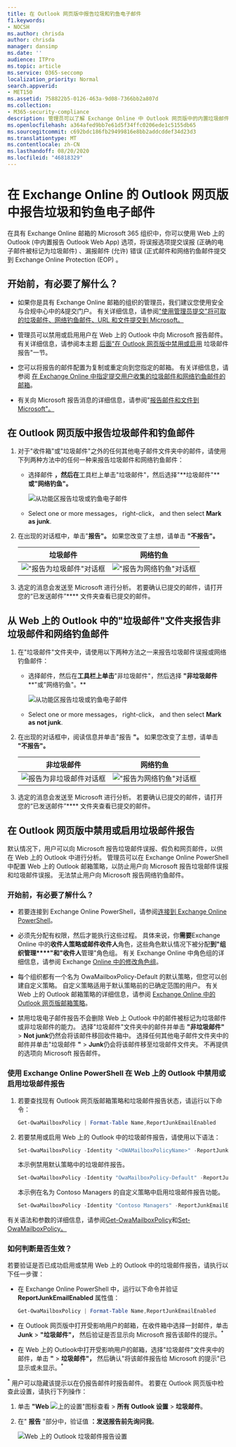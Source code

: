 ```yaml
---
title: 在 Outlook 网页版中报告垃圾和钓鱼电子邮件
f1.keywords:
- NOCSH
ms.author: chrisda
author: chrisda
manager: dansimp
ms.date: ''
audience: ITPro
ms.topic: article
ms.service: O365-seccomp
localization_priority: Normal
search.appverid:
- MET150
ms.assetid: 758822b5-0126-463a-9d08-7366bb2a807d
ms.collection:
- M365-security-compliance
description: 管理员可以了解 Exchange Online 中 Outlook 网页版中的内置垃圾邮件、非垃圾邮件和 (Outlook Web App) 钓鱼电子邮件报告选项，以及如何为用户禁用这些报告选项。
ms.openlocfilehash: a364afed9bb7e61d5f34ffc0206ede1c5155db65
ms.sourcegitcommit: c692bdc186fb29499816e8bb2addcddef34d23d3
ms.translationtype: MT
ms.contentlocale: zh-CN
ms.lasthandoff: 08/20/2020
ms.locfileid: "46818329"
---
```

# <a name="report-junk-and-phishing-email-in-outlook-on-the-web-in-exchange-online"></a>在 Exchange Online 的 Outlook 网页版中报告垃圾和钓鱼电子邮件

在具有 Exchange Online 邮箱的 Microsoft 365 组织中，你可以使用 Web 上的 Outlook (中内置报告 Outlook Web App) 选项，将误报选项提交误报 (正确的电子邮件被标记为垃圾邮件) 、漏报邮件 (允许) 错误 (正式邮件和网络钓鱼邮件提交到 Exchange Online Protection (EOP) 。

## <a name="what-do-you-need-to-know-before-you-begin"></a>开始前，有必要了解什么？

- 如果你是具有 Exchange Online 邮箱的组织的管理员，我们建议您使用安全与合规中心中的&提交门户。 有关详细信息，请参阅["使用管理员提交"将可取的垃圾邮件、网络钓鱼邮件、URL 和文件提交到 Microsoft。](admin-submission.md)

- 管理员可以禁用或启用用户在 Web 上的 Outlook 中向 Microsoft 报告邮件。 有关详细信息，请参阅本主题 [后面"在 Outlook 网页版中禁用或启用](#disable-or-enable-junk-email-reporting-in-outlook-on-the-web) 垃圾邮件报告"一节。

- 您可以将报告的邮件配置为复制或重定向到您指定的邮箱。 有关详细信息，请参阅 [在 Exchange Online 中指定提交用户收集的垃圾邮件和网络钓鱼邮件的邮箱](user-submission.md)。

- 有关向 Microsoft 报告消息的详细信息，请参阅"[报告邮件和文件到 Microsoft"。](report-junk-email-messages-to-microsoft.md)

## <a name="report-spam-and-phishing-messages-in-outlook-on-the-web"></a>在 Outlook 网页版中报告垃圾邮件和钓鱼邮件

1. 对于"收件箱"或"垃圾邮件"之外的任何其他电子邮件文件夹中的邮件，请使用下列两种方法中的任何一种来报告垃圾邮件和网络钓鱼邮件：

   - 选择邮件 **，然后在**工具栏上单击"垃圾邮件"，然后选择"**垃圾邮件"****或"网络钓鱼"。**

     ![从功能区报告垃圾或钓鱼电子邮件](../../media/owa-report-junk.png)

   - Select one or more messages， right-click， and then select **Mark as junk**.

2. 在出现的对话框中，单击"**报告"。** 如果您改变了主想，请单击 **"不报告"。**

   |垃圾邮件|网络钓鱼|
   |:---:|:---:|
   |!["报告为垃圾邮件"对话框](../../media/owa-report-as-junk-dialog.png)|!["报告为网络钓鱼"对话框](../../media/owa-report-as-phishing-dialog.png)|

3. 选定的消息会发送至 Microsoft 进行分析。 若要确认已提交的邮件，请打开您的“已发送邮件”**** 文件夹查看已提交的邮件。

## <a name="report-non-spam-and-phishing-messages-from-the-junk-email-folder-in-outlook-on-the-web"></a>从 Web 上的 Outlook 中的"垃圾邮件"文件夹报告非垃圾邮件和网络钓鱼邮件

1. 在"垃圾邮件"文件夹中，请使用以下两种方法之一来报告垃圾邮件误报或网络钓鱼邮件：

   - 选择邮件，然后在**工具栏上单击**"非垃圾邮件"，然后选择 **"非垃圾邮件****"或"网络钓鱼"。**

     ![从功能区报告垃圾或钓鱼电子邮件](../../media/owa-report-not-junk.png)

   - Select one or more messages， right-click， and then select **Mark as not junk**.

2. 在出现的对话框中，阅读信息并单击"报告 **"。** 如果您改变了主想，请单击 **"不报告"。**

   |非垃圾邮件|网络钓鱼|
   |:---:|:---:|
   |![报告为非垃圾邮件对话框](../../media/owa-report-as-not-junk-dialog.png)|!["报告为网络钓鱼"对话框](../../media/owa-report-as-phishing-dialog.png)|

3. 选定的消息会发送至 Microsoft 进行分析。 若要确认已提交的邮件，请打开您的“已发送邮件”**** 文件夹查看已提交的邮件。

## <a name="disable-or-enable-junk-email-reporting-in-outlook-on-the-web"></a>在 Outlook 网页版中禁用或启用垃圾邮件报告

默认情况下，用户可以向 Microsoft 报告垃圾邮件误报、假负和网页邮件，以供在 Web 上的 Outlook 中进行分析。 管理员可以在 Exchange Online PowerShell 中配置 Web 上的 Outlook 邮箱策略，以防止用户向 Microsoft 报告垃圾邮件误报和垃圾邮件误报。 无法禁止用户向 Microsoft 报告网络钓鱼邮件。

### <a name="what-do-you-need-to-know-before-you-begin"></a>开始前，有必要了解什么？

- 若要连接到 Exchange Online PowerShell，请参阅[连接到 Exchange Online PowerShell](https://docs.microsoft.com/powershell/exchange/connect-to-exchange-online-powershell)。

- 必须先分配有权限，然后才能执行这些过程。 具体来说，你**需要**Exchange Online 中的**收件人策略或邮件收件人**角色，这些角色默认情况下被分配**到"组织管理****"和"收件人**管理"角色组。 有关 Exchange Online 中角色组的详细信息，请参阅 Exchange [Online 中的修改角色组](https://docs.microsoft.com/Exchange/permissions-exo/role-groups#modify-role-groups)。

- 每个组织都有一个名为 OwaMailboxPolicy-Default 的默认策略，但您可以创建自定义策略。 自定义策略适用于默认策略前的已确定范围的用户。 有关 Web 上的 Outlook 邮箱策略的详细信息，请参阅 [Exchange Online 中的 Outlook 网页版邮箱策略](https://docs.microsoft.com/Exchange/clients-and-mobile-in-exchange-online/outlook-on-the-web/outlook-web-app-mailbox-policies)。

- 禁用垃圾电子邮件报告不会删除 Web 上 Outlook 中的邮件被标记为垃圾邮件或非垃圾邮件的能力。 选择"垃圾邮件"文件夹中的邮件并单击 **"非垃圾邮件"** \> **Not junk**仍然会将该邮件移回收件箱中。 选择任何其他电子邮件文件夹中的邮件并单击"垃圾邮件 **"** \> **Junk**仍会将该邮件移至垃圾邮件文件夹。 不再提供的选项向 Microsoft 报告邮件。

### <a name="use-exchange-online-powershell-to-disable-or-enable-junk-email-reporting-in-outlook-on-the-web"></a>使用 Exchange Online PowerShell 在 Web 上的 Outlook 中禁用或启用垃圾邮件报告

1. 若要查找现有 Outlook 网页版邮箱策略和垃圾邮件报告状态，请运行以下命令：

   ```powershell
   Get-OwaMailboxPolicy | Format-Table Name,ReportJunkEmailEnabled
   ```

2. 若要禁用或启用 Web 上的 Outlook 中的垃圾邮件报告，请使用以下语法：

   ```powershell
   Set-OwaMailboxPolicy -Identity "<OWAMailboxPolicyName>" -ReportJunkEmailEnabled <$true | $false>
   ```

   本示例禁用默认策略中的垃圾邮件报告。

   ```powershell
   Set-OwaMailboxPolicy -Identity "OwaMailboxPolicy-Default" -ReportJunkEmailEnabled $false
   ```

   本示例在名为 Contoso Managers 的自定义策略中启用垃圾邮件报告功能。

   ```powershell
   Set-OwaMailboxPolicy -Identity "Contoso Managers" -ReportJunkEmailEnabled $true
   ```

有关语法和参数的详细信息，请参阅[Get-OwaMailboxPolicy](https://docs.microsoft.com/powershell/module/exchange/get-owamailboxpolicy)和[Set-OwaMailboxPolicy。](https://docs.microsoft.com/powershell/module/exchange/set-owamailboxpolicy)

### <a name="how-do-you-know-this-worked"></a>如何判断是否生效？

若要验证是否已成功启用或禁用 Web 上的 Outlook 中的垃圾邮件报告，请执行以下任一步骤：

- 在 Exchange Online PowerShell 中，运行以下命令并验证 **ReportJunkEmailEnabled** 属性值：

  ```powershell
  Get-OwaMailboxPolicy | Format-Table Name,ReportJunkEmailEnabled
  ```

- 在 Outlook 网页版中打开受影响用户的邮箱，在收件箱中选择一封邮件，单击**Junk** \> **"垃圾邮件"，** 然后验证是否显示向 Microsoft 报告该邮件的提示。<sup>\*</sup>

- 在 Web 上的 Outlook中打开受影响用户的邮箱，选择"垃圾邮件"文件夹中的邮件，单击 **"** \> **垃圾邮件"，** 然后确认"将该邮件报告给 Microsoft 的提示"已显示或未显示。<sup>\*</sup>

<sup>\*</sup> 用户可以隐藏该提示以在仍报告邮件时报告邮件。 若要在 Outlook 网页版中检查此设置，请执行下列操作：

1. 单击 **"Web** ![ 上的设置"图标查看 ](../../media/owa-settings-icon.png) \> **所有 Outlook 设置** \> **垃圾邮件**。
2. 在" **报告** "部分中，验证值 **：发送报告前先询问我**。

   ![Web 上的 Outlook 垃圾邮件报告设置](../../media/owa-junk-email-reporting-options.png)
